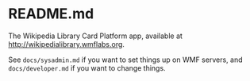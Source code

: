 # README.md

The Wikipedia Library Card Platform app, available at http://wikipedialibrary.wmflabs.org.

See `docs/sysadmin.md` if you want to set things up on WMF servers, and `docs/developer.md` if you want to change things.
